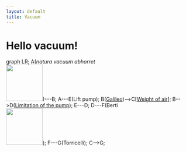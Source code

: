 ```yaml
---
layout: default
title: Vacuum
---
```


# Hello vacuum!

<div class="mermaid">
graph LR;
    A(<i>natura vacuum abhorret</i><br><a href=vacuum/abhorret><img src=https://upload.wikimedia.org/wikipedia/commons/a/ae/Aristotle_Altemps_Inv8575.jpg width=100 height=100/></a>)---B;
    A---E(Lift pump);
    B(<a href=vacuum/galileo>Galileo</a>)--&gt;C[<a href=vacuum/weight-air>Weight of air</a>];
    B--&gt;D(<a href=vacuum/pump>Limitation of the pump</a>);
    E---D;
    D---F(Berti<br><a href=vacuum/berti><img src=https://upload.wikimedia.org/wikipedia/commons/d/d4/Gasparo_Berti_Experiment.jpg width=100 height=100/></a>);
    F---G(Torricelli);
    C--&gt;G;
</div>
